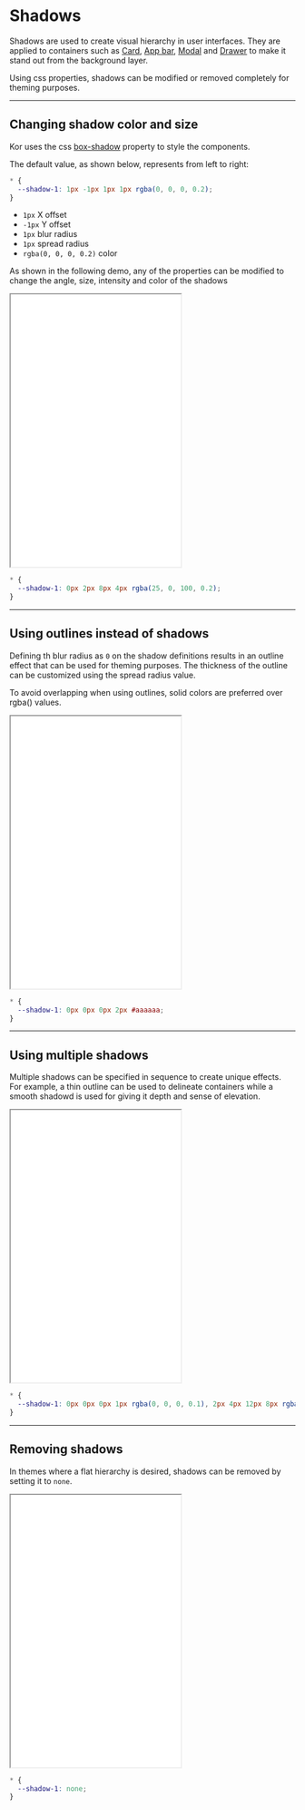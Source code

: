 # Shadows

Shadows are used to create visual hierarchy in user interfaces. They are applied to containers such as [Card](components/card), [App bar](components/app-bar), [Modal](components/modal) and [Drawer](components/drawer) to make it stand out from the background layer.

Using css properties, shadows can be modified or removed completely for theming purposes.

---

## Changing shadow color and size

Kor uses the css [box-shadow](https://developer.mozilla.org/en-US/docs/Web/CSS/box-shadow) property to style the components.

The default value, as shown below, represents from left to right:

```css
* {
  --shadow-1: 1px -1px 1px 1px rgba(0, 0, 0, 0.2);
}
```

- `1px` X offset
- `-1px` Y offset
- `1px` blur radius
- `1px` spread radius
- `rgba(0, 0, 0, 0.2)` color

As shown in the following demo, any of the properties can be modified to change the angle, size, intensity and color of the shadows

<iframe src="./assets/docs/theming/shadows/color-size.html" height="480px"></iframe>

```css
* {
  --shadow-1: 0px 2px 8px 4px rgba(25, 0, 100, 0.2);
}
```

---

## Using outlines instead of shadows

Defining th blur radius as `0` on the shadow definitions results in an outline effect that can be used for theming purposes. The thickness of the outline can be customized using the spread radius value.

To avoid overlapping when using outlines, solid colors are preferred over rgba() values.

<iframe src="./assets/docs/theming/shadows/outline.html" height="480px"></iframe>

```css
* {
  --shadow-1: 0px 0px 0px 2px #aaaaaa;
}
```

---

## Using multiple shadows

Multiple shadows can be specified in sequence to create unique effects. For example, a thin outline can be used to delineate containers while a smooth shadowd is used for giving it depth and sense of elevation.

<iframe src="./assets/docs/theming/shadows/multiple.html" height="480px"></iframe>

```css
* {
  --shadow-1: 0px 0px 0px 1px rgba(0, 0, 0, 0.1), 2px 4px 12px 8px rgba(0, 0, 0, 0.1);
}
```

---

## Removing shadows

In themes where a flat hierarchy is desired, shadows can be removed by setting it to `none`.

<iframe src="./assets/docs/theming/shadows/remove.html" height="480px"></iframe>

```css
* {
  --shadow-1: none;
}
```
